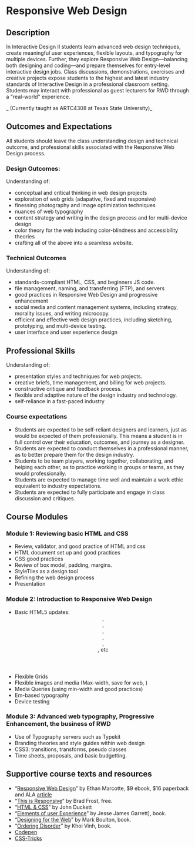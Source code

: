 # Responsive Web Design

## Description
In Interactive Design II students learn advanced web design techniques, create meaningful user experiences, flexible layouts, and typography for multiple devices. Further, they explore Responsive Web Design—balancing both designing and coding—and prepare themselves for entry-level interactive design jobs. Class discussions, demonstrations, exercises and creative projects expose students to the highest and latest industry standards of Interactive Design in a professional classroom setting. Students may interact with professional as guest lecturers for RWD through a "real-world" experience.

_ (Currently taught as ARTC4308 at Texas State University)_


## Outcomes and Expectations
All students should leave the class understanding design and technical outcome, and professional skills associated with the Responsive Web Design process.

### Design Outcomes:
Understanding of:
* conceptual and critical thinking in web design projects
* exploration of web grids (adapative, fixed and responsive)
* finessing photography and image optimization techniques
* nuances of web typography
* content strategy and writing in the design process and for multi-device design
* color theory for the web including color-blindness and accessibility theories
* crafting all of the above into a seamless website.


### Technical Outcomes
Understanding of:
* standards-compliant HTML, CSS, and beginners JS code.
* file management, naming, and transferring (FTP), and servers
* good practices in Responsive Web Design and progressive enhancement
* social media and content management systems, including strategy, morality issues, and writing microcopy.
* efficient and effective web design practices, including sketching, prototyping, and multi-device testing.
* user interface and user experience design

## Professional Skills
Understanding of:
* presentation styles and techniques for web projects.
* creative briefs, time management, and billing for web projects.
* constructive critique and feedback process.
* flexible and adaptive nature of the design industry and technology.
* self-reliance in a fast-paced industry

### Course expectations
*	Students are expected to be self-reliant designers and learners, just as would be expected of them professionally. This means a student is in full control over their education, outcomes, and journey as a designer.
*	Students are expected to conduct themselves in a professional manner, as to better prepare them for the design industry.
*	Students to be team players, working together, collaborating, and helping each other, as to practice working in groups or teams, as they would professionally.
*	Students are expected to manage time well and maintain a work ethic equivalent to industry expectations.
*	Students are expected to fully participate and engage in class discussion and critiques.


## Course Modules
### Module 1: Reviewing basic HTML and CSS
* Review, validator, and good practice of HTML and css
* HTML document set up and good practices
* CSS good practices
* Review of box model, padding, margins.
* StyleTiles as a design tool
* Refining the web design process
* Presentation

### Module 2: Introduction to Responsive Web Design
* Basic HTML5 updates: <header>, <nav>, <footer>, <article>, <aside>, <section>, etc
* Flexible Grids
* Flexible images and media (Max-width, save for web, )
* Media Queries (using min-width and good practices)
* Em-based typography
* Device testing


### Module 3: Advanced web typography, Progressive Enhancement, the business of RWD
* Use of Typography servers such as Typekit
* Branding theories and style guides within web design
* CSS3: transitions, transforms, pseudo classes
* Time sheets, proposals, and  basic budgetting.


## Supportive course texts and resources
* “[Responsive Web Design](http://www.abookapart.com)” by Ethan Marcotte, $9 ebook, $16 paperback and ALA [article](http://www.alistapart.com/article/responsive-web-design/)
* “[This is Responsive](http://bradfrost.github.io/this-is-responsive/)” by Brad Frost, free.
* “[HTML & CSS](http://www.htmlandcssbook.com/)” by John Duckett
* “[Elements of user Experience]()” by Jesse James Garrett], book.
* “[Designing for the Web](http://www.fivesimplesteps.co.uk)” by Mark Boulton, book.
* “[Ordering Disorder]()” by Khoi Vinh, book.
* [Codepen](http://www.codepen.io)
* [CSS-Tricks](http://www.css-tricks.com)
